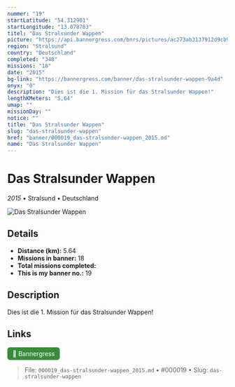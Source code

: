 ```yaml
---
nummer: "19"
startLatitude: "54.312901"
startLongitude: "13.078783"
titel: "Das Stralsunder Wappen"
picture: "https://api.bannergress.com/bnrs/pictures/ac273ab3137912d9cb9b92f74520cf2a"
region: "Stralsund"
country: "Deutschland"
completed: "348"
missions: "18"
date: "2015"
bg-link: "https://bannergress.com/banner/das-stralsunder-wappen-9a4d"
onyx: "0"
description: "Dies ist die 1. Mission für das Stralsunder Wappen!"
lengthKMeters: "5,64"
umap: ""
missionDay: ""
notice: ""
title: "Das Stralsunder Wappen"
slug: "das-stralsunder-wappen"
href: "banner/000019_das-stralsunder-wappen_2015.md"
name: "Das Stralsunder Wappen"
---
```

# Das Stralsunder Wappen

*2015* • Stralsund • Deutschland

![Das Stralsunder Wappen](https://api.bannergress.com/bnrs/pictures/ac273ab3137912d9cb9b92f74520cf2a)



## Details
- **Distance (km):** 5.64
- **Missions in banner:** 18
- **Total missions completed:** 
- **This is my banner no.:** 19



## Description
Dies ist die 1. Mission für das Stralsunder Wappen!



## Links
<a href="https://bannergress.com/banner/das-stralsunder-wappen-9a4d" target="_blank" style="display:inline-block;margin-right:8px;padding:6px 12px;background:#3c8b3c;color:#fff;text-decoration:none;border-radius:6px;">🔗 Bannergress</a>



> File: `000019_das-stralsunder-wappen_2015.md` • #000019 • Slug: `das-stralsunder-wappen`
